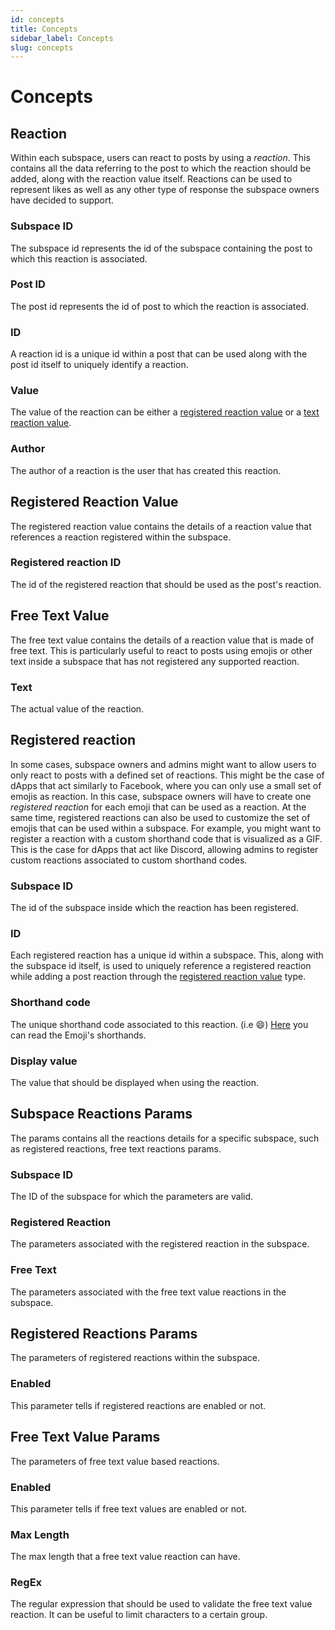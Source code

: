 ```yaml
---
id: concepts
title: Concepts
sidebar_label: Concepts
slug: concepts
---
```


# Concepts 

## Reaction
Within each subspace, users can react to posts by using a _reaction_. This contains all the data referring to the post to which the reaction should be added, along with the reaction value itself. Reactions can be used to represent likes as well as any other type of response the subspace owners have decided to support. 

### Subspace ID
The subspace id represents the id of the subspace containing the post to which this reaction is associated.

### Post ID
The post id represents the id of post to which the reaction is associated.

### ID
A reaction id is a unique id within a post that can be used along with the post id itself to uniquely identify a reaction.

### Value
The value of the reaction can be either a [registered reaction value](#registered-reaction-value) or a [text reaction value](#text-reaction-value).

### Author
The author of a reaction is the user that has created this reaction.

## Registered Reaction Value
The registered reaction value contains the details of a reaction value that references
a reaction registered within the subspace.

### Registered reaction ID
The id of the registered reaction that should be used as the post's reaction. 

## Free Text Value
The free text value contains the details of a reaction value that is made of free text. This is particularly useful to react to posts using emojis or other text inside a subspace that has not registered any supported reaction.

### Text
The actual value of the reaction.

## Registered reaction
In some cases, subspace owners and admins might want to allow users to only react to posts with a defined set of reactions. This might be the case of dApps that act similarly to Facebook, where you can only use a small set of emojis as reaction. In this case, subspace owners will have to create one _registered reaction_ for each emoji that can be used as a reaction.
At the same time, registered reactions can also be used to customize the set of emojis that can be used within a subspace. For example, you might want to register a reaction with a custom shorthand code that is visualized as a GIF. This is the case for dApps that act like Discord, allowing admins to register custom reactions associated to custom shorthand codes.

### Subspace ID
The id of the subspace inside which the reaction has been registered.

### ID 
Each registered reaction has a unique id within a subspace. This, along with the subspace id itself, is used to uniquely reference a registered reaction while adding a post reaction through the [registered reaction value](#registered-reaction-value) type.

### Shorthand code
The unique shorthand code associated to this reaction. (i.e :smile:)
[Here](https://emojipedia.org/shortcodes/) you can read the Emoji's shorthands.

### Display value
The value that should be displayed when using the reaction.

## Subspace Reactions Params
The params contains all the reactions details for a specific subspace, such as registered reactions,
free text reactions params.

### Subspace ID
The ID of the subspace for which the parameters are valid.

### Registered Reaction
The parameters associated with the registered reaction in the subspace.

### Free Text 
The parameters associated with the free text value reactions in the subspace.

## Registered Reactions Params
The parameters of registered reactions within the subspace.

### Enabled
This parameter tells if registered reactions are enabled or not.

## Free Text Value Params
The parameters of free text value based reactions.

### Enabled
This parameter tells if free text values are enabled or not.

### Max Length
The max length that a free text value reaction can have.

### RegEx
The regular expression that should be used to validate the free text value reaction.
It can be useful to limit characters to a certain group.

